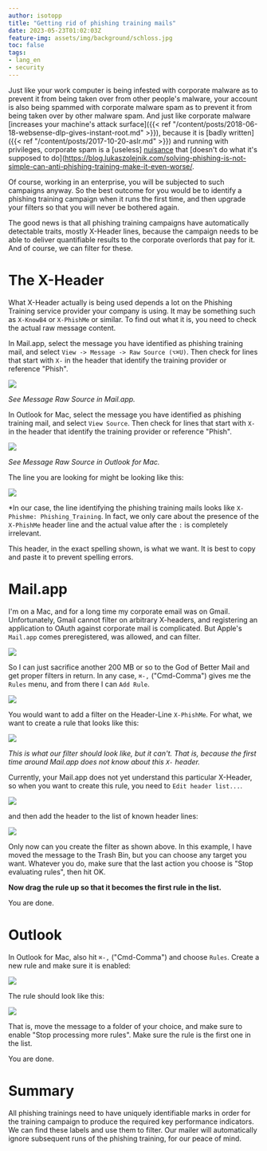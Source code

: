 ```yaml
---
author: isotopp
title: "Getting rid of phishing training mails"
date: 2023-05-23T01:02:03Z
feature-img: assets/img/background/schloss.jpg
toc: false
tags:
- lang_en
- security
---
```


Just like your work computer is being infested with corporate malware as to prevent it from being taken over from other people's malware,
your account is also being spammed with corporate malware spam as to prevent it from being taken over by other malware spam.
And just like corporate malware [increases your machine's attack surface]({{< ref "/content/posts/2018-06-18-websense-dlp-gives-instant-root.md" >}}),
because it is [badly written]({{< ref "/content/posts/2017-10-20-aslr.md" >}}) and running with privileges,
corporate spam is a [useless] [nuisance](https://publikationen.bibliothek.kit.edu/1000119662) that [doesn't do what it's supposed to do](https://blog.lukaszolejnik.com/solving-phishing-is-not-simple-can-anti-phishing-training-make-it-even-worse/.

Of course, working in an enterprise, you will be subjected to such campaigns anyway.
So the best outcome for you would be to identify a phishing training campaign when it runs the first time,
and then upgrade your filters so that you will never be bothered again.

The good news is that all phishing training campaigns have automatically detectable traits,
mostly X-Header lines, because the campaign needs to be able to deliver quantifiable results to the corporate overlords that pay for it.
And of course, we can filter for these.

# The X-Header

What X-Header actually is being used depends a lot on the Phishing Training service provider your company is using.
It may be something such as `X-KnowB4` or `X-PhishMe` or similar.
To find out what it is, you need to check the actual raw message content.

In Mail.app, select the message you have identified as phishing training mail, and select
`View -> Message -> Raw Source (⌥⌘U)`.
Then check for lines that start with `X-` in the header that identify the training provider or reference "Phish".

![](/uploads/2023/05/phish-06.png)

*See Message Raw Source in Mail.app.*

In Outlook for Mac, select the message you have identified as phishing training mail, and select
`View Source`.
Then check for lines that start with `X-` in the header that identify the training provider or reference "Phish".

![](/uploads/2023/05/phish-07.png)

*See Message Raw Source in Outlook for Mac.*

The line you are looking for might be looking like this:

![](/uploads/2023/05/phish-08.png)

*In our case, the line identifying the phishing training mails looks like `X-Phishme: Phishing_Training`.
In fact, we only care about the presence of the `X-PhishMe` header line and the actual value after the `:` is completely irrelevant.

This header, in the exact spelling shown, is what we want. It is best to copy and paste it to prevent spelling errors.

# Mail.app

I'm on a Mac, and for a long time my corporate email was on Gmail.
Unfortunately, Gmail cannot filter on arbitrary X-headers, and registering an application to OAuth against corporate mail is complicated.
But Apple's `Mail.app` comes preregistered, was allowed, and can filter.

![](/uploads/2023/05/phish-01.png)

So I can just sacrifice another 200 MB or so to the God of Better Mail and get proper filters in return.
In any case, `⌘-,` ("Cmd-Comma") gives me the `Rules` menu, and from there I can `Add Rule`.

![](/uploads/2023/05/phish-02.png)

You would want to add a filter on the Header-Line `X-PhishMe`.
For what, we want to create a rule that looks like this:

![](/uploads/2023/05/phish-03.png)

*This is what our filter should look like, but it can't. 
That is, because the first time around Mail.app does not know about this `X-` header.*

Currently, your Mail.app does not yet understand this particular X-Header, so when you want to create this rule,
you need to `Edit header list...`.

![](/uploads/2023/05/phish-04.png)

and then add the header to the list of known header lines:

![](/uploads/2023/05/phish-05.png)

Only now can you create the filter as shown above.
In this example, I have moved the message to the Trash Bin, but you can choose any target you want.
Whatever you do, make sure that the last action you choose is "Stop evaluating rules", then hit OK.

**Now drag the rule up so that it becomes the first rule in the list.**

You are done.

# Outlook

In Outlook for Mac, also hit `⌘-,` ("Cmd-Comma") and choose `Rules`.
Create a new rule and make sure it is enabled:

![](/uploads/2023/05/phish-09.png)

The rule should look like this:

![](/uploads/2023/05/phish-10.png)

That is, move the message to a folder of your choice, and make sure to enable "Stop processing more rules".
Make sure the rule is the first one in the list.

You are done.

# Summary

All phishing trainings need to have uniquely identifiable marks in order for the training campaign to produce the required key performance indicators.
We can find these labels and use them to filter.
Our mailer will automatically ignore subsequent runs of the phishing training, for our peace of mind.
